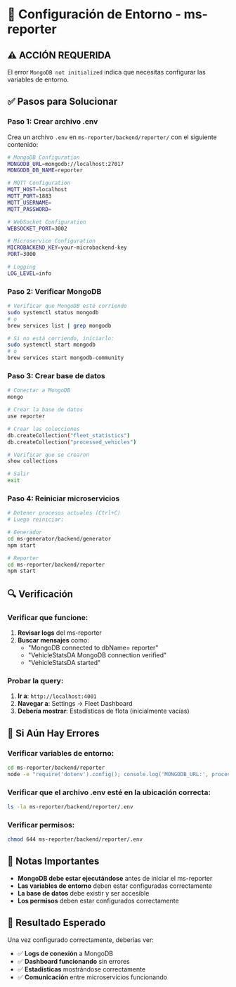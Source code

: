 # 🔧 Configuración de Entorno - ms-reporter

## ⚠️ **ACCIÓN REQUERIDA**

El error `MongoDB not initialized` indica que necesitas configurar las variables de entorno.

## ✅ **Pasos para Solucionar**

### **Paso 1: Crear archivo .env**
Crea un archivo `.env` en `ms-reporter/backend/reporter/` con el siguiente contenido:

```bash
# MongoDB Configuration
MONGODB_URL=mongodb://localhost:27017
MONGODB_DB_NAME=reporter

# MQTT Configuration
MQTT_HOST=localhost
MQTT_PORT=1883
MQTT_USERNAME=
MQTT_PASSWORD=

# WebSocket Configuration
WEBSOCKET_PORT=3002

# Microservice Configuration
MICROBACKEND_KEY=your-microbackend-key
PORT=3000

# Logging
LOG_LEVEL=info
```

### **Paso 2: Verificar MongoDB**
```bash
# Verificar que MongoDB esté corriendo
sudo systemctl status mongodb
# o
brew services list | grep mongodb

# Si no está corriendo, iniciarlo:
sudo systemctl start mongodb
# o
brew services start mongodb-community
```

### **Paso 3: Crear base de datos**
```bash
# Conectar a MongoDB
mongo

# Crear la base de datos
use reporter

# Crear las colecciones
db.createCollection("fleet_statistics")
db.createCollection("processed_vehicles")

# Verificar que se crearon
show collections

# Salir
exit
```

### **Paso 4: Reiniciar microservicios**
```bash
# Detener procesos actuales (Ctrl+C)
# Luego reiniciar:

# Generador
cd ms-generator/backend/generator
npm start

# Reporter
cd ms-reporter/backend/reporter
npm start
```

## 🔍 **Verificación**

### **Verificar que funcione:**
1. **Revisar logs** del ms-reporter
2. **Buscar mensajes** como:
   - "MongoDB connected to dbName= reporter"
   - "VehicleStatsDA MongoDB connection verified"
   - "VehicleStatsDA started"

### **Probar la query:**
1. **Ir a**: `http://localhost:4001`
2. **Navegar a**: Settings → Fleet Dashboard
3. **Debería mostrar**: Estadísticas de flota (inicialmente vacías)

## 🚨 **Si Aún Hay Errores**

### **Verificar variables de entorno:**
```bash
cd ms-reporter/backend/reporter
node -e "require('dotenv').config(); console.log('MONGODB_URL:', process.env.MONGODB_URL); console.log('MONGODB_DB_NAME:', process.env.MONGODB_DB_NAME);"
```

### **Verificar que el archivo .env esté en la ubicación correcta:**
```bash
ls -la ms-reporter/backend/reporter/.env
```

### **Verificar permisos:**
```bash
chmod 644 ms-reporter/backend/reporter/.env
```

## 📝 **Notas Importantes**

- **MongoDB debe estar ejecutándose** antes de iniciar el ms-reporter
- **Las variables de entorno** deben estar configuradas correctamente
- **La base de datos** debe existir y ser accesible
- **Los permisos** deben estar configurados correctamente

## 🎯 **Resultado Esperado**

Una vez configurado correctamente, deberías ver:
- ✅ **Logs de conexión** a MongoDB
- ✅ **Dashboard funcionando** sin errores
- ✅ **Estadísticas** mostrándose correctamente
- ✅ **Comunicación** entre microservicios funcionando
